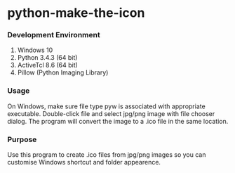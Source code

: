 # python-make-the-icon

### Development Environment
1. Windows 10
2. Python 3.4.3 (64 bit)
3. ActiveTcl 8.6 (64 bit)
4. Pillow (Python Imaging Library)

### Usage
On Windows, make sure file type pyw is associated with appropriate executable.
Double-click file and select jpg/png image with file chooser dialog. 
The program will convert the image to a .ico file in the same location. 

### Purpose
Use this program to create .ico files from jpg/png images so you can customise Windows shortcut and folder appearence. 
